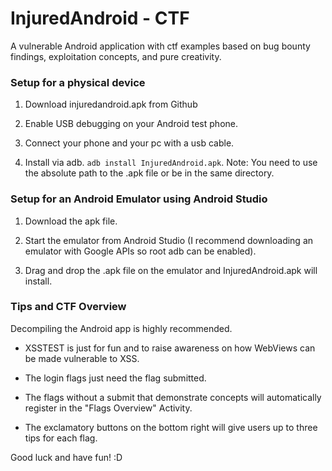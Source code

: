 # InjuredAndroid - CTF

A vulnerable Android application with ctf examples based on bug bounty findings, exploitation concepts, and pure creativity.

### Setup for a physical device

1. Download injuredandroid.apk from Github

2. Enable USB debugging on your Android test phone.

3. Connect your phone and your pc with a usb cable.

4. Install via adb. `adb install InjuredAndroid.apk`. Note: You need to use the absolute path to the .apk file or be in the same directory.

### Setup for an Android Emulator using Android Studio

1. Download the apk file.

2. Start the emulator from Android Studio (I recommend downloading an emulator with Google APIs so root adb can be enabled).

3. Drag and drop the .apk file on the emulator and InjuredAndroid.apk will install.

### Tips and CTF Overview

Decompiling the Android app is highly recommended.

 - XSSTEST is just for fun and to raise awareness on how WebViews can be made vulnerable to XSS.

 - The login flags just need the flag submitted.

 - The flags without a submit that demonstrate concepts will automatically register in the "Flags Overview" Activity.

 - The exclamatory buttons on the bottom right will give users up to three tips for each flag.

 Good luck and have fun! :D

